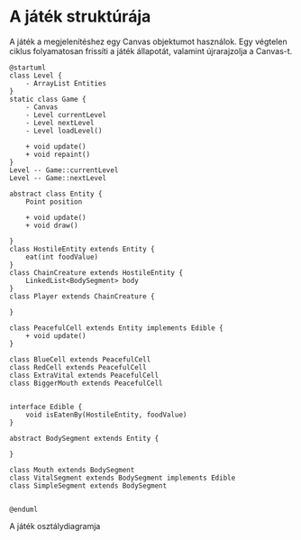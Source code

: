 # A játék struktúrája
A játék a megjelenítéshez egy Canvas objektumot használok. Egy végtelen ciklus folyamatosan frissíti a játék állapotát, valamint újrarajzolja a Canvas-t.

```plantuml
@startuml
class Level {
    - ArrayList Entities 
} 
static class Game {
    - Canvas 
    - Level currentLevel   
    - Level nextLevel
    - Level loadLevel()

    + void update()
    + void repaint()
}
Level -- Game::currentLevel
Level -- Game::nextLevel

abstract class Entity {
    Point position

    + void update()
    + void draw()

}
class HostileEntity extends Entity {
    eat(int foodValue)
}
class ChainCreature extends HostileEntity {
    LinkedList<BodySegment> body
}
class Player extends ChainCreature {

}

class PeacefulCell extends Entity implements Edible {
    + void update()
}

class BlueCell extends PeacefulCell 
class RedCell extends PeacefulCell 
class ExtraVital extends PeacefulCell
class BiggerMouth extends PeacefulCell


interface Edible {
    void isEatenBy(HostileEntity, foodValue)
}

abstract BodySegment extends Entity {

}

class Mouth extends BodySegment
class VitalSegment extends BodySegment implements Edible
class SimpleSegment extends BodySegment


@enduml
```
A játék osztálydiagramja

